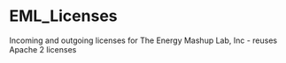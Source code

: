 # EML_Licenses
Incoming and outgoing licenses for The Energy Mashup Lab, Inc - reuses Apache 2 licenses
